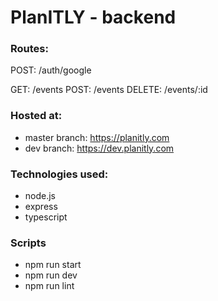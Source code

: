 # PlanITLY - backend

### Routes:

POST: /auth/google

GET: /events
POST: /events
DELETE: /events/:id

### Hosted at:
- master branch: https://planitly.com
- dev branch: https://dev.planitly.com

### Technologies used:
- node.js
- express
- typescript

### Scripts
- npm run start
- npm run dev
- npm run lint
